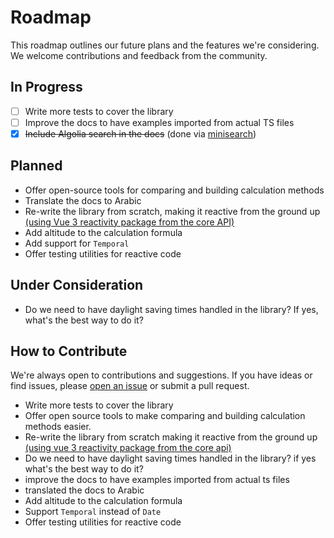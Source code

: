 <!-- - Prepare a repository for common files like contributing, code of conduct, license, etc. -->

# Roadmap

This roadmap outlines our future plans and the features we're considering. We welcome contributions and feedback from the community.

## In Progress

- [ ] Write more tests to cover the library
- [ ] Improve the docs to have examples imported from actual TS files
- [x] ~~Include Algolia search in the docs~~ (done via [minisearch](https://github.com/lucaong/minisearch/))

## Planned

- Offer open-source tools for comparing and building calculation methods
- Translate the docs to Arabic <Badge type="tip" text="Help Needed" />
- Re-write the library from scratch, making it reactive from the ground up [(using Vue 3 reactivity package from the core API)](https://github.com/vuejs/core/tree/main/packages/reactivity) <Badge type="tip" text="^2.0.0" />
- Add altitude to the calculation formula <Badge type="tip" text="^2.0.0" />
- Add support for `Temporal` <Badge type="tip" text="^2.0.0" />
- Offer testing utilities for reactive code

## Under Consideration

- Do we need to have daylight saving times handled in the library? If yes, what's the best way to do it?

## How to Contribute

We're always open to contributions and suggestions. If you have ideas or find issues, please [open an issue](https://github.com/your-repo/issues/new/choose) or submit a pull request.

- Write more tests to cover the library
- Offer open source tools to make comparing and building calculation methods easier.
- Re-write the library from scratch making it reactive from the ground up [(using vue 3 reactivity package from the core api)](https://github.com/vuejs/core/tree/main/packages/reactivity)
- Do we need to have daylight saving times handled in the library? if yes what's the best way to do it?
- improve the docs to have examples imported from actual ts files <!-- https://vitepress.dev/guide/markdown#import-code-snippets -->
- translated the docs to Arabic
- Add altitude to the calculation formula
- Support `Temporal` instead of `Date`
- Offer testing utilities for reactive code

